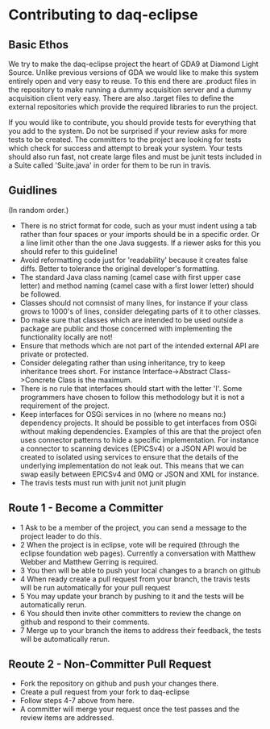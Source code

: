 # Contributing to daq-eclipse

## Basic Ethos
We try to make the daq-eclipse project the heart of GDA9 at Diamond Light Source. Unlike previous versions of GDA we would like to make this system entirely open and very easy to reuse. To this end there are .product files in the repository to make running a dummy acquisition server and a dummy acquisition client very easy. There are also .target files to define the external repositories which provide the required libraries to run the project.

If you would like to contribute, you should provide tests for everything that you add to the system. Do not be surprised if your review asks for more tests to be created. The committers to the project are looking for tests which check for success and attempt to break your system. Your tests should also run fast, not create large files and must be junit tests included in a Suite called 'Suite.java' in order for them to be run in travis.

## Guidlines
(In random order.)

* There is no strict format for code, such as your must indent using a tab rather than four spaces or your imports should be in a specific order. Or a line limit other than the one Java suggests. If a riewer asks for this you should refer to this guideline! 
* Avoid reformatting code just for 'readability' because it creates false diffs. Better to tolerance the original developer's formatting.
* The standard Java class naming (camel case with first upper case letter) and method naming (camel case with a first lower letter) should be followed. 
* Classes should not comnsist of many lines, for instance if your class grows to 1000's of lines, consider delegating parts of it to other classes. 
* Do make sure that classes which are intended to be used outside a package are public and those concerned with implementing the functionality locally are not! 
* Ensure that methods which are not part of the intended external API are private or protected. 
* Consider delegating rather than using inheritance, try to keep inheritance trees short. For instance Interface->Abstract Class->Concrete Class is the maximum.
* There is no rule that interfaces should start with the letter 'I'. Some programmers have chosen to follow this methodology but it is not a requirement of the project.
* Keep interfaces for OSGi services in no (where no means no:) dependency projects. It should be possible to get interfaces from OSGi without making dependencies. Examples of this are that the project ofen uses connector patterns to hide a specific implementation. For instance a connector to scanning devices (EPICSv4) or a JSON API would be created to isolated using services to ensure that the details of the underlying implementation do not leak out. This means that we can swap easily between EPICSv4 and 0MQ or JSON and XML for instance.
* The travis tests must run with junit not junit plugin

## Route 1 - Become a Committer
* 1 Ask to be a member of the project, you can send a message to the project leader to do this.
* 2 When the project is in eclipse, vote will be required (through the eclipse foundation web pages). Currently a conversation with Matthew Webber and Matthew Gerring is required.
* 3 You then will be able to push your local changes to a branch on github
* 4 When ready create a pull request from your branch, the travis tests will be run automatically for your pull request
* 5 You may update your branch by pushing to it and the tests will be automatically rerun.
* 6 You should then invite other committers to review the change on github and respond to their comments.
* 7 Merge up to your branch the items to address their feedback, the tests will be automatically rerun.

## Reoute 2 - Non-Committer Pull Request
* Fork the repository on github and push your changes there.
* Create a pull request from your fork to daq-eclipse
* Follow steps 4-7 above from here.
* A committer will merge your request once the test passes and the review items are addressed.

